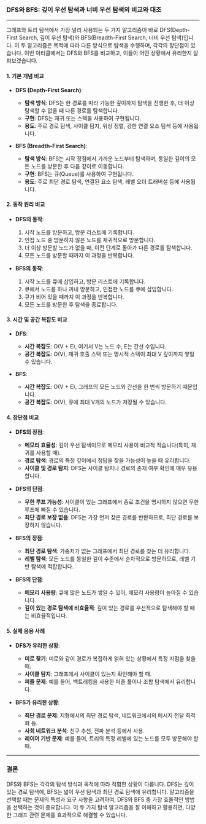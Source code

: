### DFS와 BFS: 깊이 우선 탐색과 너비 우선 탐색의 비교와 대조

---

그래프와 트리 탐색에서 가장 널리 사용되는 두 가지 알고리즘이 바로 DFS(Depth-First Search, 깊이 우선 탐색)와 BFS(Breadth-First Search, 너비 우선 탐색)입니다. 이 두 알고리즘은 목적에 따라 다른 방식으로 탐색을 수행하며, 각각의 장단점이 있습니다. 이번 아티클에서는 DFS와 BFS를 비교하고, 이들이 어떤 상황에서 유리한지 살펴보겠습니다.

#### 1. 기본 개념 비교

- **DFS (Depth-First Search)**:
  - **탐색 방식**: DFS는 한 경로를 따라 가능한 깊이까지 탐색을 진행한 후, 더 이상 탐색할 수 없을 때 다른 경로를 탐색합니다.
  - **구현**: DFS는 재귀 또는 스택을 사용하여 구현됩니다.
  - **용도**: 주로 경로 탐색, 사이클 탐지, 위상 정렬, 강한 연결 요소 탐색 등에 사용됩니다.

- **BFS (Breadth-First Search)**:
  - **탐색 방식**: BFS는 시작 정점에서 가까운 노드부터 탐색하며, 동일한 깊이의 모든 노드를 방문한 후 다음 깊이로 이동합니다.
  - **구현**: BFS는 큐(Queue)를 사용하여 구현됩니다.
  - **용도**: 주로 최단 경로 탐색, 연결된 요소 탐색, 레벨 오더 트래버설 등에 사용됩니다.

#### 2. 동작 원리 비교

- **DFS의 동작**:
  1. 시작 노드를 방문하고, 방문 리스트에 기록합니다.
  2. 인접 노드 중 방문하지 않은 노드를 재귀적으로 방문합니다.
  3. 더 이상 방문할 노드가 없을 때, 이전 단계로 돌아가 다른 경로를 탐색합니다.
  4. 모든 노드를 방문할 때까지 이 과정을 반복합니다.

- **BFS의 동작**:
  1. 시작 노드를 큐에 삽입하고, 방문 리스트에 기록합니다.
  2. 큐에서 노드를 하나 꺼내 방문하고, 인접한 노드를 큐에 삽입합니다.
  3. 큐가 비어 있을 때까지 이 과정을 반복합니다.
  4. 모든 노드를 방문한 후 탐색을 종료합니다.

#### 3. 시간 및 공간 복잡도 비교

- **DFS**:
  - **시간 복잡도**: O(V + E), 여기서 V는 노드 수, E는 간선 수입니다.
  - **공간 복잡도**: O(V), 재귀 호출 스택 또는 명시적 스택이 최대 V 깊이까지 쌓일 수 있습니다.

- **BFS**:
  - **시간 복잡도**: O(V + E), 그래프의 모든 노드와 간선을 한 번씩 방문하기 때문입니다.
  - **공간 복잡도**: O(V), 큐에 최대 V개의 노드가 저장될 수 있습니다.

#### 4. 장단점 비교

- **DFS의 장점**:
  - **메모리 효율성**: 깊이 우선 탐색이므로 메모리 사용이 비교적 적습니다(특히, 재귀를 사용할 때).
  - **경로 탐색**: 경로의 특정 깊이에서 정답을 찾을 가능성이 높을 때 유리합니다.
  - **사이클 및 경로 탐지**: DFS는 사이클 탐지나 경로의 존재 여부 확인에 매우 유용합니다.

- **DFS의 단점**:
  - **무한 루프 가능성**: 사이클이 있는 그래프에서 종료 조건을 명시하지 않으면 무한 루프에 빠질 수 있습니다.
  - **최단 경로 보장 없음**: DFS는 가장 먼저 찾은 경로를 반환하므로, 최단 경로를 보장하지 않습니다.

- **BFS의 장점**:
  - **최단 경로 탐색**: 가중치가 없는 그래프에서 최단 경로를 찾는 데 유리합니다.
  - **레벨 탐색**: 모든 노드를 동일한 깊이 수준에서 순차적으로 방문하므로, 레벨 기반 탐색에 적합합니다.

- **BFS의 단점**:
  - **메모리 사용량**: 큐에 많은 노드가 쌓일 수 있어, 메모리 사용량이 높아질 수 있습니다.
  - **깊이 있는 경로 탐색에 비효율적**: 깊이 있는 경로를 우선적으로 탐색해야 할 때는 비효율적입니다.

#### 5. 실제 응용 사례

- **DFS가 유리한 상황**:
  - **미로 찾기**: 미로와 같이 경로가 복잡하게 얽혀 있는 상황에서 특정 지점을 찾을 때.
  - **사이클 탐지**: 그래프에서 사이클이 있는지 확인해야 할 때.
  - **퍼즐 문제**: 예를 들어, 백트래킹을 사용한 퍼즐 풀이나 조합 탐색에서 유리합니다.

- **BFS가 유리한 상황**:
  - **최단 경로 문제**: 지형에서의 최단 경로 탐색, 네트워크에서의 메시지 전달 최적화 등.
  - **사회 네트워크 분석**: 친구 추천, 전파 분석 등에서 사용.
  - **레이어 기반 문제**: 예를 들어, 트리의 특정 레벨에 있는 노드를 모두 방문해야 할 때.

---

### 결론

DFS와 BFS는 각각의 탐색 방식과 목적에 따라 적합한 상황이 다릅니다. DFS는 깊이 있는 경로 탐색에, BFS는 넓이 우선 탐색과 최단 경로 탐색에 유리합니다. 알고리즘을 선택할 때는 문제의 특성과 요구 사항을 고려하여, DFS와 BFS 중 가장 효율적인 방법을 선택하는 것이 중요합니다. 이 두 가지 탐색 알고리즘을 잘 이해하고 활용하면, 다양한 그래프 관련 문제를 효과적으로 해결할 수 있습니다.